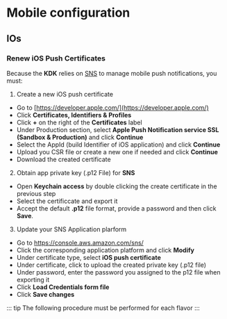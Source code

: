 # Mobile configuration

## IOs

### Renew iOS Push Certificates

Because the **KDK** relies on [SNS](https://aws.amazon.com/sns/?nc1=h_ls&whats-new-cards.sort-by=item.additionalFields.postDateTime&whats-new-cards.sort-order=desc) to manage mobile push notifications, you must:

1. Create a new iOS push certificate

 - Go to  [https://developer.apple.com/](https://developer.apple.com/)
 - Click **Certificates, Identifiers & Profiles**
 - Click **+** on the right of the **Certificates** label
 - Under Production section, select **Apple Push Notification service SSL (Sandbox & Production)** and click **Continue** 
 - Select the AppId (build Identifier of iOS application) and click **Continue** 
 - Upload you CSR file or create a new one if needed and click **Continue** 
 - Download the created certificate 

2. Obtain app private key (.p12 File) for **SNS**

 - Open **Keychain access** by double clicking the create certificate in the previous step
 - Select the certificcate and export it 
 - Accept the default **.p12** file format, provide a password and then click **Save**.

3. Update your SNS Application plarform

 - Go to https://console.aws.amazon.com/sns/
 - Click the corresponding application platform and click **Modify**
 - Under certificate type, select **iOS push certificate**
 - Under certificate, click to upload the created private key (.p12 file)
 - Under password, enter the password you assigned to the p12 file when exporting it
 - Click **Load Credentials form file**
 - Click **Save changes**

 ::: tip
The following procedure must be performed for each flavor
 :::
